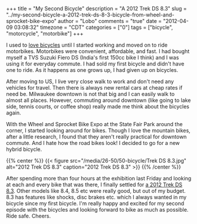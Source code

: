 +++
title = "My Second Bicycle"
description = "A 2012 Trek DS 8.3"
slug = "../my-second-bicycle-a-2012-trek-ds-8-3-bicycle-from-wheel-and-sprocket-bike-expo"
author = "Lobo"
comments = "true"
date = "2012-04-09 03:08:32"
timezone = "CDT"
categories = ["0"]
tags = ["bicycle", "motorcycle", "motorbike"]
+++

I used to [love bicycles](/blog/my-first-bicycle-hercules-mtb-bangalore-year-2000/) until I started working and moved on to ride motorbikes. Motorbikes were convenient, affordable, and fast. I had bought myself a TVS Suzuki Fiero DS (India's first 150cc bike I think) and I was using it for everyday commute. I had sold my first bicycle and didn't have one to ride. As it happens as one grows up, I had given up on bicycles.

After moving to US, I live very close walk to work and don't need any vehicles for travel. Then there is always new rental cars at cheap rates if need be. Milwaukee downtown is not that big and I can easily walk to almost all places. However, commuting around downtown (like going to lake side, tennis courts, or coffee shop) really made me think about the bicycles again.

With the Wheel and Sprocket Bike Expo at the State Fair Park around the corner, I started looking around for bikes. Though I love the mountain bikes, after a little research, I found that they aren't really practical for downtown commute. And I hate how the road bikes look! I decided to go for a new hybrid bicycle.

{{% center %}}
{{< figure src="/media/26-50/50-bicycle/Trek DS 8.3.jpg" alt="2012 Trek DS 8.3" caption="2012 Trek DS 8.3" >}}
{{% /center %}}

After spending more than four hours at the exhibition last Friday and looking at each and every bike that was there, I finally settled for [a 2012 Trek DS 8.3](http://www.trekbikes.com/us/en/bikes/mountain/dual_sport/ds_series/8_3_ds/). Other models like 8.4, 8.5 etc were really good, but out of my budget. 8.3 has features like shocks, disc brakes etc. which I always wanted in my bicycle since my first bicycle. I'm really happy and excited for my second episode with the bicycles and looking forward to bike as much as possible. Ride safe. Cheers.
